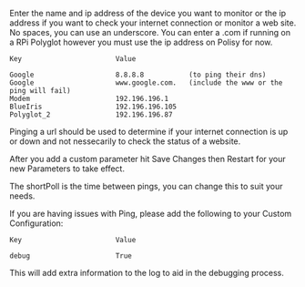 Enter the name and ip address of the device you want to monitor or the ip address if you want to check your internet connection or monitor a web site. No spaces, you can use an underscore. You can enter a .com if running on a RPi Polyglot however you must use the ip address on Polisy for now.

    Key                       Value
    
    Google                    8.8.8.8           (to ping their dns)
    Google                    www.google.com.   (include the www or the ping will fail)
    Modem                     192.196.196.1
    BlueIris                  192.196.196.105
    Polyglot_2                192.196.196.87


Pinging a url should be used to determine if your internet connection is up or down and not nessecarily to check the status of a website.

After you add a custom parameter hit Save Changes then Restart for your new Parameters to take effect.

The shortPoll is the time between pings, you can change this to suit your needs.

If you are having issues with Ping, please add the following to your Custom Configuration:

    Key                       Value
    
    debug                     True
 
 This will add extra information to the log to aid in the debugging process.
